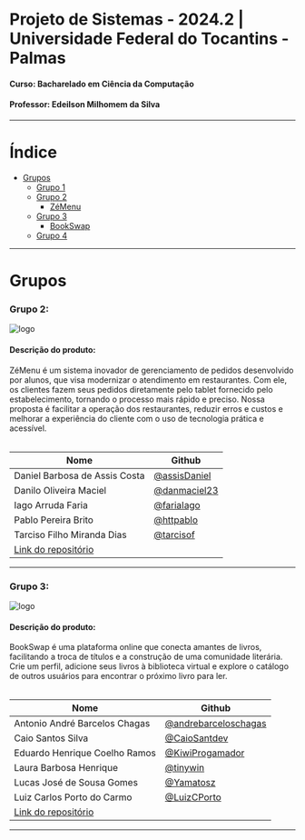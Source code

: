 # Projeto de Sistemas - 2024.2 | Universidade Federal do Tocantins - Palmas
#### Curso: Bacharelado em Ciência da Computação
#### Professor: Edeilson Milhomem da Silva

---
# Índice
- [Grupos](#grupos)
  - [Grupo 1]()
  - [Grupo 2](#grupo-2)
    - [ZéMenu](#descrição-do-produto)
  - [Grupo 3](#grupo-3)
    - [BookSwap](#descrição-do-produto-1)   
  - [Grupo 4]()


---
# Grupos

### Grupo 2:
![logo](https://github.com/user-attachments/assets/d92374bc-4a7e-4ec6-bbd2-191ad395907b)

#### Descrição do produto:
ZéMenu é um sistema inovador de gerenciamento de pedidos desenvolvido por alunos, que visa modernizar o atendimento em restaurantes. Com ele, os clientes fazem seus pedidos diretamente pelo tablet fornecido pelo estabelecimento, tornando o processo mais rápido e preciso. Nossa proposta é facilitar a operação dos restaurantes, reduzir erros e custos e melhorar a experiência do cliente com o uso de tecnologia prática e acessível.
</br>
</br>

| Nome                                                              | Github                                         |
|-------------------------------------------------------------------|------------------------------------------------|
| Daniel Barbosa de Assis Costa                                     | [@assisDaniel](https://github.com/assisDaniel) |
| Danilo Oliveira Maciel                                            | [@danmaciel23](https://github.com/danmaciel23) |
| Iago Arruda Faria                                                 | [@fariaIago](https://github.com/fariaIago)     |
| Pablo Pereira Brito                                               | [@httpablo](https://github.com/httpablo)       |
| Tarciso Filho Miranda Dias                                        | [@tarcisof](https://github.com/tarcisof)       |
| [Link do repositório](https://github.com/assisDaniel/Ze-Menu.git) |                                                |

---
### Grupo 3:
![logo](https://github.com/user-attachments/assets/f4c41849-31d1-43dc-b9be-26cc731e0b18)

#### Descrição do produto:
BookSwap é uma plataforma online que conecta amantes de livros, facilitando a troca de títulos e a construção de uma comunidade literária. Crie um perfil, adicione seus livros à biblioteca virtual e explore o catálogo de outros usuários para encontrar o próximo livro para ler.
</br>
</br>

| Nome                                                              | Github                                                         |
|-------------------------------------------------------------------|----------------------------------------------------------------|
| Antonio André Barcelos Chagas                                     | [@andrebarceloschagas](https://github.com/andrebarceloschagas) |
| Caio Santos Silva                                                 | [@CaioSantdev](https://github.com/CaioSantdev)                 |
| Eduardo Henrique Coelho Ramos                                     | [@KiwiProgamador](https://github.com/KiwiProgamador)           |
| Laura Barbosa Henrique                                            | [@tinywin](https://github.com/tinywin)                         |
| Lucas José de Sousa Gomes                                         | [@Yamatosz](https://github.com/Yamatosz)                       |
| Luiz Carlos Porto do Carmo                                        | [@LuizCPorto](https://github.com/LuizCPorto)                   |
| [Link do repositório](https://github.com/BookSwap-PS)             |                                                                |

---
